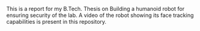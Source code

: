 This is a report for my B.Tech. Thesis on Building a humanoid robot for ensuring security of the lab.
A video of the robot showing its face tracking capabilities is present in this repository. 